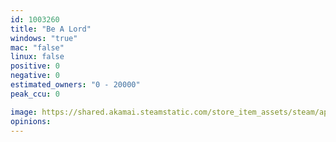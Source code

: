 ```yaml
---
id: 1003260
title: "Be A Lord"
windows: "true"
mac: "false"
linux: false
positive: 0
negative: 0
estimated_owners: "0 - 20000"
peak_ccu: 0

image: https://shared.akamai.steamstatic.com/store_item_assets/steam/apps/1003260/header.jpg?t=1547739731
opinions:
---
```

